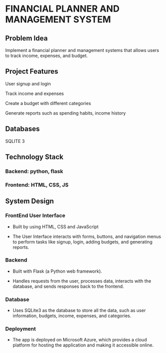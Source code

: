 # FINANCIAL PLANNER AND MANAGEMENT SYSTEM

## Problem Idea 
Implement a financial planner and management systems that allows users to track income, expenses, and budget.   
 
## Project Features 

 User signup and login 

 Track income and expenses 

 Create a budget with different categories 

 Generate reports such as spending habits, income history 

 
## Databases 
SQLITE 3
 
## Technology Stack 
### Backend: python, flask 
### Frontend: HTML, CSS, JS 

## System Design
### FrontEnd User Interface 

- Built by using HTML, CSS and JavaScript
* The User Interface interacts with forms, buttons, and navigation menus to perform tasks like signup, login, adding budgets, and generating reports.

### Backend

- Built with Flask (a Python web framework).
* Handles requests from the user, processes data, interacts with the database, and sends responses back to the frontend.

### Database 

- Uses SQLite3 as the database to store all the data, such as user information, budgets, income, expenses, and categories.

### Deployment

- The app is deployed on Microsoft Azure, which provides a cloud platform for hosting the application and making it accessible online.


